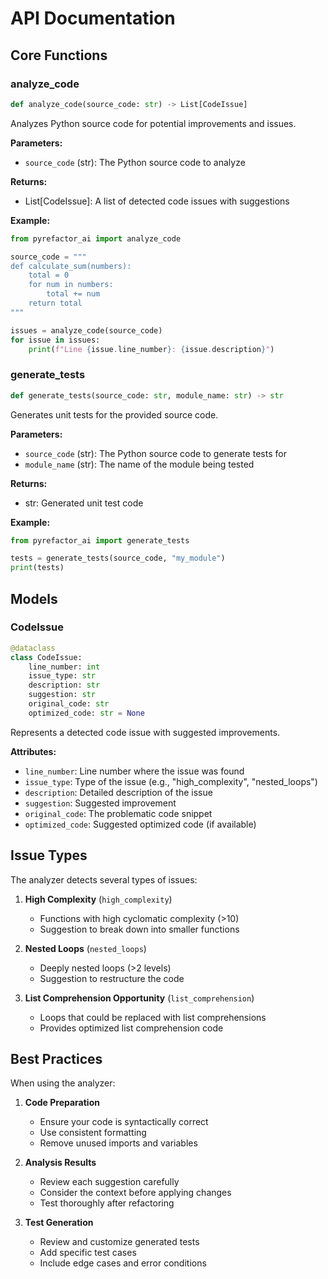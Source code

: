 # API Documentation

## Core Functions

### analyze_code

```python
def analyze_code(source_code: str) -> List[CodeIssue]
```

Analyzes Python source code for potential improvements and issues.

**Parameters:**

- `source_code` (str): The Python source code to analyze

**Returns:**

- List[CodeIssue]: A list of detected code issues with suggestions

**Example:**

```python
from pyrefactor_ai import analyze_code

source_code = """
def calculate_sum(numbers):
    total = 0
    for num in numbers:
        total += num
    return total
"""

issues = analyze_code(source_code)
for issue in issues:
    print(f"Line {issue.line_number}: {issue.description}")
```

### generate_tests

```python
def generate_tests(source_code: str, module_name: str) -> str
```

Generates unit tests for the provided source code.

**Parameters:**

- `source_code` (str): The Python source code to generate tests for
- `module_name` (str): The name of the module being tested

**Returns:**

- str: Generated unit test code

**Example:**

```python
from pyrefactor_ai import generate_tests

tests = generate_tests(source_code, "my_module")
print(tests)
```

## Models

### CodeIssue

```python
@dataclass
class CodeIssue:
    line_number: int
    issue_type: str
    description: str
    suggestion: str
    original_code: str
    optimized_code: str = None
```

Represents a detected code issue with suggested improvements.

**Attributes:**

- `line_number`: Line number where the issue was found
- `issue_type`: Type of the issue (e.g., "high_complexity", "nested_loops")
- `description`: Detailed description of the issue
- `suggestion`: Suggested improvement
- `original_code`: The problematic code snippet
- `optimized_code`: Suggested optimized code (if available)

## Issue Types

The analyzer detects several types of issues:

1. **High Complexity** (`high_complexity`)
   - Functions with high cyclomatic complexity (>10)
   - Suggestion to break down into smaller functions

2. **Nested Loops** (`nested_loops`)
   - Deeply nested loops (>2 levels)
   - Suggestion to restructure the code

3. **List Comprehension Opportunity** (`list_comprehension`)
   - Loops that could be replaced with list comprehensions
   - Provides optimized list comprehension code

## Best Practices

When using the analyzer:

1. **Code Preparation**
   - Ensure your code is syntactically correct
   - Use consistent formatting
   - Remove unused imports and variables

2. **Analysis Results**
   - Review each suggestion carefully
   - Consider the context before applying changes
   - Test thoroughly after refactoring

3. **Test Generation**
   - Review and customize generated tests
   - Add specific test cases
   - Include edge cases and error conditions

<br>
